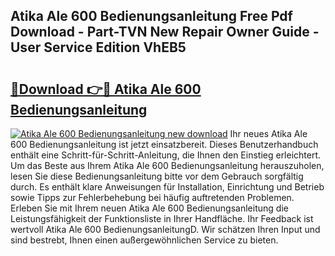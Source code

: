 ## Atika Ale 600 Bedienungsanleitung Free Pdf Download - Part-TVN New Repair Owner Guide - User Service Edition VhEB5

# <h2><a href="http://df1jxmm.blite.top/?on=Atika+Ale+600+Bedienungsanleitung">🔗Download 👉🔴 Atika Ale 600 Bedienungsanleitung</a></h2>

[![Atika Ale 600 Bedienungsanleitung new download](https://i.imgur.com/lujVjoI.png)](http://df1jxmm.blite.top/?on=Atika+Ale+600+Bedienungsanleitung)
Ihr neues Atika Ale 600 Bedienungsanleitung ist jetzt einsatzbereit. Dieses Benutzerhandbuch enthält eine Schritt-für-Schritt-Anleitung, die Ihnen den Einstieg erleichtert. Um das Beste aus Ihrem Atika Ale 600 Bedienungsanleitung herauszuholen, lesen Sie diese Bedienungsanleitung bitte vor dem Gebrauch sorgfältig durch. Es enthält klare Anweisungen für Installation, Einrichtung und Betrieb sowie Tipps zur Fehlerbehebung bei häufig auftretenden Problemen. Erleben Sie mit Ihrem neuen Atika Ale 600 Bedienungsanleitung die Leistungsfähigkeit der Funktionsliste in Ihrer Handfläche. Ihr Feedback ist wertvoll Atika Ale 600 BedienungsanleitungD. Wir schätzen Ihren Input und sind bestrebt, Ihnen einen außergewöhnlichen Service zu bieten.
